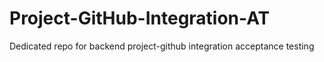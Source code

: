 # Project-GitHub-Integration-AT
Dedicated repo for backend project-github integration acceptance testing
